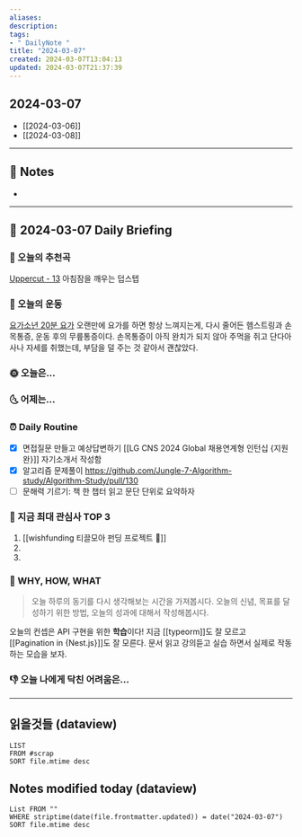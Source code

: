 ```yaml
---
aliases: 
description:
tags:
- " DailyNote "
title: "2024-03-07"
created: 2024-03-07T13:04:13
updated: 2024-03-07T21:37:39
---
```


## 2024-03-07

- [[2024-03-06]] 
- [[2024-03-08]]

---

## 📝 Notes

- 


---

## 📅 2024-03-07 Daily Briefing

### 🎵 오늘의 추천곡

[Uppercut - 13](https://youtu.be/23AjwaaDm2g) 아침잠을 깨우는 덥스텝

### 🏃 오늘의 운동

[요가소년 20분 요가](https://youtu.be/4jqJQTkmxp8?feature=shared) 오랜만에 요가를 하면 항상 느껴지는게, 다시 줄어든 헴스트링과 손목통증, 운동 후의 무릎통증이다. 손목통증이 아직 완치가 되지 않아 주먹을 쥐고 단다아사나 자세를 취했는데, 부담을 덜 주는 것 같아서 괜찮았다.

### 🌞 오늘은...

### 🌜 어제는...

### ⏰ Daily Routine

- [x] 면접질문 만들고 예상답변하기 [[LG CNS 2024 Global 채용연계형 인턴십 {지원완}]] 자기소개서 작성함
- [x] 알고리즘 문제풀이 <https://github.com/Jungle-7-Algorithm-study/Algorithm-Study/pull/130>
- [ ] 문해력 기르기: 책 한 챕터 읽고 문단 단위로 요약하자

### 🧠 지금 최대 관심사 TOP 3

1. [[wishfunding 티끌모아 펀딩 프로젝트 🎁]]
2. 
3. 

### 🚀 WHY, HOW, WHAT

> 오늘 하루의 동기를 다시 생각해보는 시간을 가져봅시다. 오늘의 신념, 목표를 달성하기 위한 방법, 오늘의 성과에 대해서 작성해봅시다.

오늘의 컨셉은 API 구현을 위한 **학습**이다! 지금 [[typeorm]]도 잘 모르고 [[Pagination in {Nest.js}]]도 잘 모른다. 문서 읽고 강의듣고 실습 하면서 실제로 작동하는 모습을 보자.

### 👎 오늘 나에게 닥친 어려움은...

---

## 읽을것들 (dataview)

```dataview
LIST
FROM #scrap
SORT file.mtime desc
```

## Notes modified today (dataview)

```dataview
List FROM "" 
WHERE striptime(date(file.frontmatter.updated)) = date("2024-03-07") 
SORT file.mtime desc
```
